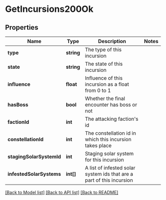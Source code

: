# GetIncursions200Ok

## Properties
Name | Type | Description | Notes
------------ | ------------- | ------------- | -------------
**type** | **string** | The type of this incursion | 
**state** | **string** | The state of this incursion | 
**influence** | **float** | Influence of this incursion as a float from 0 to 1 | 
**hasBoss** | **bool** | Whether the final encounter has boss or not | 
**factionId** | **int** | The attacking faction&#39;s id | 
**constellationId** | **int** | The constellation id in which this incursion takes place | 
**stagingSolarSystemId** | **int** | Staging solar system for this incursion | 
**infestedSolarSystems** | **int[]** | A list of infested solar system ids that are a part of this incursion | 

[[Back to Model list]](../README.md#documentation-for-models) [[Back to API list]](../README.md#documentation-for-api-endpoints) [[Back to README]](../README.md)



